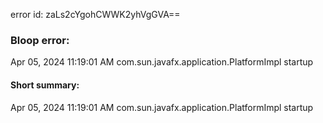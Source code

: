 error id: zaLs2cYgohCWWK2yhVgGVA==
### Bloop error:

Apr 05, 2024 11:19:01 AM com.sun.javafx.application.PlatformImpl startup
#### Short summary: 

Apr 05, 2024 11:19:01 AM com.sun.javafx.application.PlatformImpl startup